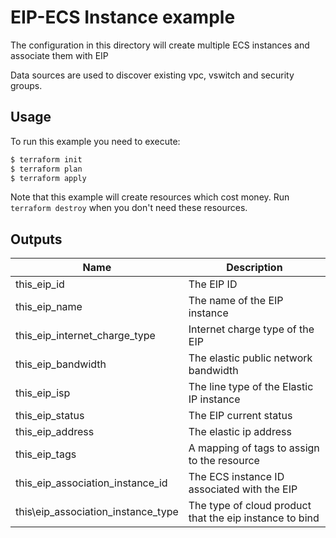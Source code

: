 # EIP-ECS Instance example

The configuration in this directory will create multiple ECS instances and associate them with EIP

Data sources are used to discover existing vpc, vswitch and security groups.

## Usage

To run this example you need to execute:

```bash
$ terraform init
$ terraform plan
$ terraform apply
```

Note that this example will create resources which cost money. Run `terraform destroy` when you don't need these resources.

<!-- BEGINNING OF PRE-COMMIT-TERRAFORM DOCS HOOK -->
## Outputs

| Name | Description |
|------|-------------|
| this\_eip\_id | The EIP ID |
| this\_eip\_name | The name of the EIP instance |
| this\_eip\_internet_charge_type | Internet charge type of the EIP |
| this\_eip\_bandwidth | The elastic public network bandwidth |
| this\_eip\_isp | The line type of the Elastic IP instance |
| this\_eip\_status | The EIP current status |
| this\_eip\_address | The elastic ip address |
| this\_eip\_tags | A mapping of tags to assign to the resource |
| this\_eip\_association_instance_id | The ECS instance ID associated with the EIP |
| this\eip\_association_instance_type | The type of cloud product that the eip instance to bind |

<!-- END OF PRE-COMMIT-TERRAFORM DOCS HOOK -->